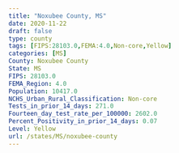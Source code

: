```yaml
---
title: "Noxubee County, MS"
date: 2020-11-22
draft: false
type: county
tags: [FIPS:28103.0,FEMA:4.0,Non-core,Yellow]
categories: [MS]
County: Noxubee County
State: MS
FIPS: 28103.0
FEMA_Region: 4.0
Population: 10417.0
NCHS_Urban_Rural_Classification: Non-core
Tests_in_prior_14_days: 271.0
Fourteen_day_test_rate_per_100000: 2602.0
Percent_Positivity_in_prior_14_days: 0.07
Level: Yellow
url: /states/MS/noxubee-county
---
```



